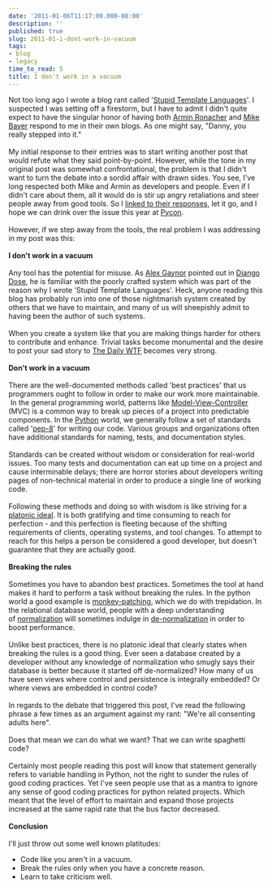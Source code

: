 ```yaml
---
date: '2011-01-06T11:17:00.000-08:00'
description: ''
published: true
slug: 2011-01-i-dont-work-in-vacuum
tags:
- blog
- legacy
time_to_read: 5
title: I don't work in a vacuum
---
```


Not too long ago I wrote a blog rant called '<a href="http://pydanny.blogspot.com/2010/12/stupid-template-languages.html">Stupid Template Languages</a>'. I suspected I was setting off a firestorm, but I have to admit I didn't quite expect to have the singular honor of having both <a href="http://lucumr.pocoo.org/2010/12/5/not-so-stupid-template-languages/">Armin Ronacher</a> and <a href="http://techspot.zzzeek.org/2010/12/04/in-response-to-stupid-template-languages/">Mike Bayer</a> respond to me in their own blogs. As one might say, "Danny, you really stepped into it."<br /><br />My initial response to their entries was to start writing another post that would refute what they said point-by-point. However, while the tone in my original post was somewhat confrontational, the problem is that I didn't want to turn the debate into a sordid affair with drawn sides. You see, I've long respected both Mike and Armin as developers and people. Even if I didn't care about them, all it would do is stir up angry retaliations and steer people away from good tools. So I <a href="http://pydanny.blogspot.com/2010/12/reactions-to-stupid-template-languages.html">linked to their responses</a>,&nbsp;let it go, and I hope we can drink over the issue this year at <a href="http://us.pycon.org/2011/home/">Pycon</a>.<br /><br />However, if we step away from the tools, the real problem I was addressing in my post was this:<br /><br /><b>I don't work in a vacuum</b><br /><br />Any tool has the potential for misuse. As <a href="http://alexgaynor.net/">Alex Gaynor</a> pointed out in <a href="http://djangodose.com/podcasts/community-catchup/episode/32/">Django Dose</a>, he is familiar with the poorly crafted system which was part of the reason why I wrote 'Stupid Template Languages'. Heck, anyone reading this blog has probably run into one of those nightmarish system created by others that we have to maintain, and many of us will sheepishly admit to having been the author of such systems.<br /><br />When you create a system like that you are making things harder for others to contribute and enhance. Trivial tasks become monumental and the desire to post your sad story to <a href="http://thedailywtf.com/">The Daily WTF</a> becomes very strong.<br /><br /><b>Don't work in a vacuum</b><br /><br />There are the well-documented methods called 'best practices' that us programmers ought to follow in order to make our work more maintainable. &nbsp;In the general programming world, patterns like <a href="http://en.wikipedia.org/wiki/Model%E2%80%93view%E2%80%93controller">Model-View-Controller</a> (MVC) is a common way to break up pieces of a project into predictable components. In the <a href="http://python.org/">Python</a> world, we generally follow a set of standards called '<a href="http://www.python.org/dev/peps/pep-0008/">pep-8</a>' for writing our code. Various groups and organizations often have additional standards for naming, tests, and documentation styles.<br /><br />Standards can be created without wisdom or consideration for real-world issues. Too many tests and documentation can eat up time on a project and cause interminable delays; there are horror stories about developers writing pages of non-technical material in order to produce a single line of working code.<br /><br />Following these methods and doing so with wisdom is like striving for a <a href="http://en.wikipedia.org/wiki/Theory_of_forms">platonic ideal</a>. It is both gratifying and time consuming to reach for perfection - and this perfection is fleeting because of the shifting requirements of clients, operating systems, and tool changes. To attempt to reach for this helps a person be considered a good developer, but doesn't guarantee that they are actually good.<br /><br /><b>Breaking the rules</b><br /><br />Sometimes you have to abandon best practices. Sometimes the tool at hand makes it hard to perform a task without breaking the rules. In the python world a good example is&nbsp;<a href="http://en.wikipedia.org/wiki/Monkey-patching">monkey-patching</a>, which we do with trepidation. In the relational database world, people with a deep understanding of&nbsp;<a href="http://en.wikipedia.org/wiki/Database_normalization">normalization</a>&nbsp;will sometimes indulge in&nbsp;<a href="http://en.wikipedia.org/wiki/Denormalization">de-normalization</a>&nbsp;in order to boost performance.<br /><br />Unlike best practices, there is no platonic ideal that clearly states when breaking the rules is a good thing. Ever seen a database created by a developer without any knowledge of normalization who smugly says their database is better because it started off de-normalized? How many of us have seen views where control and persistence is integrally embedded? Or where views are embedded in control code?<br /><br />In regards to the debate that triggered this post, I've read the following phrase a few times as an argument against my rant: "We're all consenting adults here".<br /><br />Does that mean we can do what we want? That we can write spaghetti code?<br /><br />Certainly most people reading this post will know that statement generally refers to variable handling in Python, not the right to sunder the rules of good coding practices. Yet I've seen people use that as a mantra to ignore any sense of good coding practices for python related projects. Which meant that the level of effort to maintain and expand those projects increased at the same rapid rate that the bus factor decreased.<br /><br /><b>Conclusion</b><br /><br />I'll just throw out some well known platitudes:<br /><ul><li>Code like you aren't in a vacuum.&nbsp;</li><li>Break the rules only when you have a concrete reason.&nbsp;</li><li>Learn to take criticism well.</li></ul>